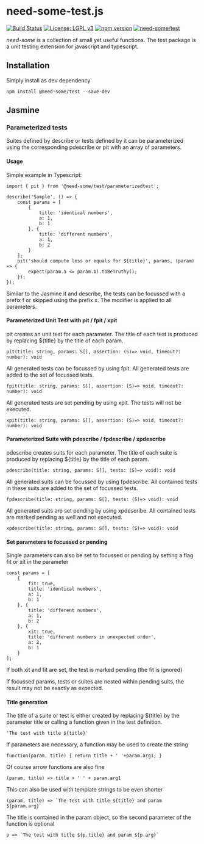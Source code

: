 # need-some-test.js
[![Build Status](https://travis-ci.org/need-some/need-some-test.js.svg?branch=master)](https://travis-ci.org/need-some/need-some-test.js)
[![License: LGPL v3](https://img.shields.io/badge/License-LGPL%20v3-blue.svg)](https://www.gnu.org/licenses/lgpl-3.0)
[![npm version](https://badge.fury.io/js/%40need-some%2Ftest.svg)](https://badge.fury.io/js/%40need-some%2Ftest)
[![need-some/test](https://img.shields.io/badge/need--some-test-ff69b4.svg)](https://www.npmjs.com/org/need-some)

_need-some_ is a collection of small yet useful functions.
The test package is a unit testing extension for javascript and typescript.

## Installation
Simply install as dev dependency


	npm install @need-some/test --save-dev

## Jasmine

### Parameterized tests
Suites defined by describe or tests defined by it can be parameterized using the corresponding pdescribe or pit with an array of parameters.

#### Usage
Simple example in Typescript:

	import { pit } from '@need-some/test/parameterizedtest';
	
	describe('Sample', () => {
		const params = [
			{
				title: 'identical numbers',
				a: 1,
				b: 1
			}, {
				title: 'different numbers',
				a: 1,
				b: 2
			}
		];
		pit('should compute less or equals for ${title}', params, (param) => {
			expect(param.a <= param.b).toBeTruthy();
		});
	});

Similar to the Jasmine it and describe, the tests can be focussed with a prefix f or skipped using the prefix x. The modifier is applied to all parameters.

#### Parameterized Unit Test with pit / fpit / xpit

pit creates an unit test for each parameter. The title of each test is produced by replacing ${title} by the title of each param.

	pit(title: string, params: S[], assertion: (S)=> void, timeout?: number): void

All generated tests can be focussed by using fpit. All generated tests are added to the set of focussed tests.

	fpit(title: string, params: S[], assertion: (S)=> void, timeout?: number): void

All generated tests are set pending by using xpit. The tests will not be executed.

	xpit(title: string, params: S[], assertion: (S)=> void, timeout?: number): void


#### Parameterized Suite with pdescribe / fpdescribe / xpdescribe

pdescribe creates suits for each parameter. The title of each suite is produced by replacing ${title} by the title of each param.

	pdescribe(title: string, params: S[], tests: (S)=> void): void

All generated suits can be focussed by using fpdescribe. All contained tests in these suits are added to the set of focussed tests.

	fpdescribe(title: string, params: S[], tests: (S)=> void): void

All generated suits are set pending by using xpdescribe. All contained tests are marked pending as well and not executed.

	xpdescribe(title: string, params: S[], tests: (S)=> void): void

#### Set parameters to focussed or pending

Single parameters can also be set to focussed or pending by setting a flag fit or xit in the parameter

	const params = [
		{
			fit: true,
			title: 'identical numbers',
			a: 1,
			b: 1
		}, {
			title: 'different numbers',
			a: 1,
			b: 2
		}, {
			xit: true,
			title: 'different numbers in unexpected order',
			a: 2,
			b: 1
		}
	];

If both xit and fit are set, the test is marked pending (the fit is ignored)

If focussed params, tests or suites are nested within pending suits, the result may not be exactly as expected. 

#### Title generation

The title of a suite or test is either created by replacing ${title} by the parameter title or calling a function given in the test definition.

	'The test with title ${title}'

If parameters are necessary, a function may be used to create the string

	function(param, title) { return title + ' '+param.arg1; }
	
Of course arrow functions are also fine

	(param, title) => title + ' ' + param.arg1

This can also be used with template strings to be even shorter

	(param, title) => `The test with title ${title} and param ${param.arg}`

The title is contained in the param object, so the second parameter of the function is optional

	p => `The test with title ${p.title} and param ${p.arg}`
